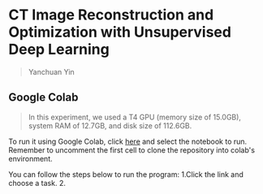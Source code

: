 # CT Image Reconstruction and Optimization with Unsupervised Deep Learning

> Yanchuan Yin

## Google Colab
> In this experiment, we used a T4 GPU (memory size of 15.0GB), system RAM of 12.7GB, and disk size of 112.6GB. 

To run it using Google Colab, click [here](https://colab.research.google.com/github/YYC-CHUAN/dip-CTuse) and select the notebook to run. Remember to uncomment the first cell to clone the repository into colab's environment.

You can follow the steps below to run the program:
1.Click the link and choose a task.
2.
